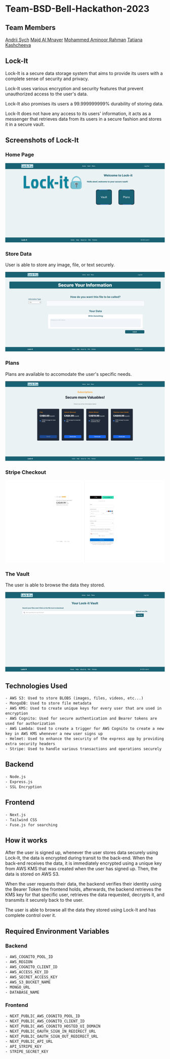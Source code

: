 # Team-BSD-Bell-Hackathon-2023

## Team Members

[Andrii Sych](https://github.com/SychAndrii)
[Majd Al Mnayer](https://github.com/Mounayer)
[Mohammed Aminoor Rahman](https://github.com/Mrahman141)
[Tatiana Kashcheeva](https://github.com/Amoraa)

## Lock-It

Lock-It is a secure data storage system that aims to provide its users with a complete sense of security and privacy.

Lock-It uses various encryption and security features that prevent unauthorized access to the user's data.

Lock-It also promises its users a 99.999999999% durability of storing data.

Lock-It does not have any access to its users' information, it acts as a messenger that retrieves data from its users in a secure fashion and stores it in a secure vault.

## Screenshots of Lock-It

### Home Page

![Alt text](home.png)

### Store Data

User is able to store any image, file, or text securely.

![Alt text](form.png)

### Plans

Plans are available to accomodate the user's specific needs.

![Alt text](plans.png)

### Stripe Checkout

![Alt text](image-3.png)

### The Vault

The user is able to browse the data they stored.

![Alt text](vault.png)

## Technologies Used

    - AWS S3: Used to store BLOBS (images, files, videos, etc...)
    - MongoDB: Used to store file metadata
    - AWS KMS: Used to create unique keys for every user that are used in encryption
    - AWS Cognito: Used for secure authentication and Bearer tokens are used for authorization
    - AWS Lambda: Used to create a trigger for AWS Cognito to create a new key in AWS KMS whenever a new user signs up
    - Helmet: Used to enhance the security of the express app by providing extra security headers
    - Stripe: Used to handle various transactions and operations securely

## Backend

    - Node.js
    - Express.js
    - SSL Encryption

## Frontend

    - Next.js
    - Tailwind CSS
    - Fuse.js for searching

## How it works

After the user is signed up, whenever the user stores data securely using Lock-It, the data is encrypted during transit to the back-end. When the back-end receives the data, it is immediately encrypted using a unique key from AWS KMS that was created when the user has signed up. Then, the data is stored on AWS S3.

When the user requests their data, the backend verifies their identity using the Bearer Token the frontend holds, afterwards, the backend retrieves the KMS key for that specific user, retrieves the data requested, decrypts it, and transmits it securely back to the user.

The user is able to browse all the data they stored using Lock-It and has complete control over it.

## Required Environment Variables

### Backend

    - AWS_COGNITO_POOL_ID
    - AWS_REGION
    - AWS_COGNITO_CLIENT_ID
    - AWS_ACCESS_KEY_ID
    - AWS_SECRET_ACCESS_KEY
    - AWS_S3_BUCKET_NAME
    - MONGO_URL
    - DATABASE_NAME

### Frontend

    - NEXT_PUBLIC_AWS_COGNITO_POOL_ID
    - NEXT_PUBLIC_AWS_COGNITO_CLIENT_ID
    - NEXT_PUBLIC_AWS_COGNITO_HOSTED_UI_DOMAIN
    - NEXT_PUBLIC_OAUTH_SIGN_IN_REDIRECT_URL
    - NEXT_PUBLIC_OAUTH_SIGN_OUT_REDIRECT_URL
    - NEXT_PUBLIC_API_URL
    - API_STRIPE_KEY
    - STRIPE_SECRET_KEY

